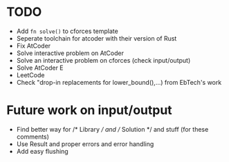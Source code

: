 # TODO
* Add `fn solve()` to cforces template
* Seperate toolchain for atcoder with their version of Rust
* Fix AtCoder 
* Solve interactive problem on AtCoder
* Solve an interactive problem on cforces (check input/output)
* Solve AtCoder E
* LeetCode
* Check "drop-in replacements for lower_bound(),...) from EbTech's work

# Future work on input/output
* Find better way for /* Library */ and /* Solution */ and stuff (for these comments)
* Use Result and proper errors and error handling
* Add easy flushing
